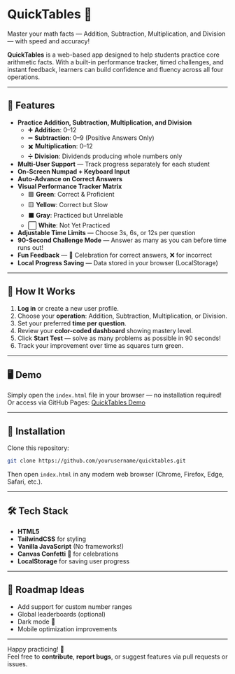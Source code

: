 # QuickTables 🚀
Master your math facts — Addition, Subtraction, Multiplication, and Division — with speed and accuracy!

**QuickTables** is a web-based app designed to help students practice core arithmetic facts. With a built-in performance tracker, timed challenges, and instant feedback, learners can build confidence and fluency across all four operations.

---

## 🎯 Features
- **Practice Addition, Subtraction, Multiplication, and Division**
   - ➕ **Addition**: 0–12
   - ➖ **Subtraction**: 0–9 (Positive Answers Only)
   - ✖️ **Multiplication**: 0–12
   - ➗ **Division**: Dividends producing whole numbers only
- **Multi-User Support** — Track progress separately for each student  
- **On-Screen Numpad + Keyboard Input**  
- **Auto-Advance on Correct Answers**  
- **Visual Performance Tracker Matrix**
   - 🟩 **Green**: Correct & Proficient
   - 🟨 **Yellow**: Correct but Slow
   - ⬛ **Gray**: Practiced but Unreliable
   - ⬜ **White**: Not Yet Practiced
- **Adjustable Time Limits** — Choose 3s, 6s, or 12s per question  
- **90-Second Challenge Mode** — Answer as many as you can before time runs out!  
- **Fun Feedback** — 🎉 Celebration for correct answers, ❌ for incorrect  
- **Local Progress Saving** — Data stored in your browser (LocalStorage)  

---

## 🚦 How It Works
1. **Log in** or create a new user profile.
2. Choose your **operation**: Addition, Subtraction, Multiplication, or Division.
3. Set your preferred **time per question**.
4. Review your **color-coded dashboard** showing mastery level.
5. Click **Start Test** — solve as many problems as possible in 90 seconds!
6. Track your improvement over time as squares turn green.

---

## 🖥️ Demo
Simply open the `index.html` file in your browser — no installation required!  
Or access via GitHub Pages: [QuickTables Demo](https://agent6.github.io/QuickTables/)

---

## 📂 Installation
Clone this repository:
```bash
git clone https://github.com/yourusername/quicktables.git
```
Then open `index.html` in any modern web browser (Chrome, Firefox, Edge, Safari, etc.).

---

## 🛠️ Tech Stack
- **HTML5**
- **TailwindCSS** for styling
- **Vanilla JavaScript** (No frameworks!)
- **Canvas Confetti** 🎉 for celebrations
- **LocalStorage** for saving user progress

---

## 🚧 Roadmap Ideas
- Add support for custom number ranges
- Global leaderboards (optional)
- Dark mode 🌙
- Mobile optimization improvements

---

Happy practicing! 🎉  
Feel free to **contribute**, **report bugs**, or suggest features via pull requests or issues.
